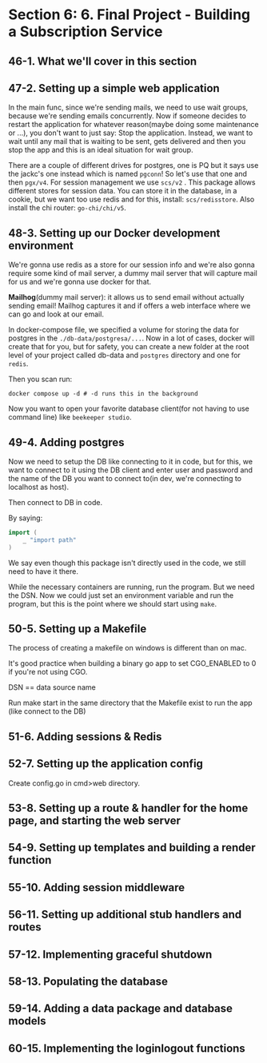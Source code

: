 # Section 6: 6. Final Project - Building a Subscription Service

## 46-1. What we'll cover in this section

## 47-2. Setting up a simple web application
In the main func, since we're sending mails, we need to use wait groups, because we're sending emails concurrently. Now if someone decides
to restart the application for whatever reason(maybe doing some maintenance or ...), you don't want to just say: Stop the application. Instead,
we want to wait until any mail that is waiting to be sent, gets delivered and then you stop the app and this is an ideal situation for wait group.

There are a couple of different drives for postgres, one is PQ but it says use the jackc's one instead which is named `pgconn`! So let's use that one and then
`pgx/v4`. For session management we use `scs/v2` . This package allows different stores for session data. You can store it in the database, in a cookie, but we 
want too use redis and for this, install: `scs/redisstore`. Also install the chi router: `go-chi/chi/v5`.

## 48-3. Setting up our Docker development environment
We're gonna use redis as a store for our session info and we're also gonna require some kind of mail server, a dummy mail server that will capture mail
for us and we're gonna use docker for that.

**Mailhog**(dummy mail server): it allows us to send email without actually sending email! Mailhog captures it and if offers a web interface where we can go and look 
at our email.

In docker-compose file, we specified a volume for storing the data for postgres in the `./db-data/postgresa/...`. Now in a lot of cases, 
docker will create that for you, but for safety, you can create a new folder at the root level of your project called db-data and `postgres` directory and
one for `redis`.

Then you scan run:
```shell
docker compose up -d # -d runs this in the background
```

Now you want to open your favorite database client(for not having to use command line) like `beekeeper studio`.

## 49-4. Adding postgres
Now we need to setup the DB like connecting to it in code, but for this, we want to connect to it using the DB client and enter user and password and
the name of the DB you want to connect to(in dev, we're connecting to localhost as host).

Then connect to DB in code.

By saying:
```go
import (
    _ "import path"
)

```
We say even though this package isn't directly used in the code, we still need to have it there.

While the necessary containers are running, run the program. But we need the DSN. Now we could just set an environment variable and run the program,
but this is the point where we should start using `make`.

## 50-5. Setting up a Makefile
The process of creating a makefile on windows is different than on mac.

It's good practice when building a binary go app to set CGO_ENABLED to 0 if you're not using CGO.

DSN == data source name

Run make start in the same directory that the Makefile exist to run the app (like connect to the DB) 

## 51-6. Adding sessions & Redis
## 52-7. Setting up the application config
Create config.go in cmd>web directory.
## 53-8. Setting up a route & handler for the home page, and starting the web server
## 54-9. Setting up templates and building a render function
## 55-10. Adding session middleware
## 56-11. Setting up additional stub handlers and routes
## 57-12. Implementing graceful shutdown
## 58-13. Populating the database
## 59-14. Adding a data package and database models
## 60-15. Implementing the loginlogout functions
